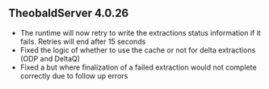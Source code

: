 ## TheobaldServer 4.0.26

- The runtime will now retry to write the extractions status information if it fails. Retries will end after 15 seconds
- Fixed the logic of whether to use the cache or not for delta extractions (ODP and DeltaQ)
- Fixed a but where finalization of a failed extraction would not complete correctly due to follow up errors
